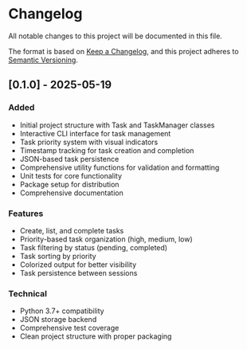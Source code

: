 # Changelog

All notable changes to this project will be documented in this file.

The format is based on [Keep a Changelog](https://keepachangelog.com/en/1.0.0/),
and this project adheres to [Semantic Versioning](https://semver.org/spec/v2.0.0.html).

## [0.1.0] - 2025-05-19

### Added
- Initial project structure with Task and TaskManager classes
- Interactive CLI interface for task management
- Task priority system with visual indicators
- Timestamp tracking for task creation and completion
- JSON-based task persistence
- Comprehensive utility functions for validation and formatting
- Unit tests for core functionality
- Package setup for distribution
- Comprehensive documentation

### Features
- Create, list, and complete tasks
- Priority-based task organization (high, medium, low)
- Task filtering by status (pending, completed)
- Task sorting by priority
- Colorized output for better visibility
- Task persistence between sessions

### Technical
- Python 3.7+ compatibility
- JSON storage backend
- Comprehensive test coverage
- Clean project structure with proper packaging
